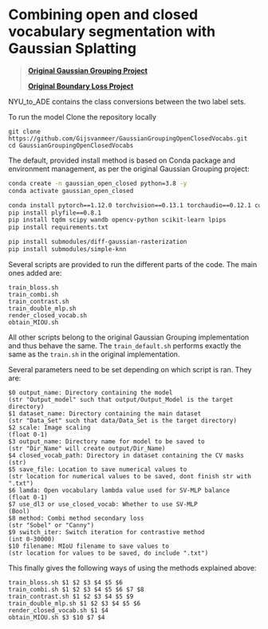 # Combining open and closed vocabulary segmentation with Gaussian Splatting

>  [**Original Gaussian Grouping Project**](https://github.com/lkeab/gaussian-grouping.git)
> 
> [**Original Boundary Loss Project**](https://github.com/LIVIAETS/boundary-loss.git)


NYU_to_ADE contains the class conversions between the two label sets.

To run the model
Clone the repository locally
```
git clone https://github.com/Gijsvanmeer/GaussianGroupingOpenClosedVocabs.git
cd GaussianGroupingOpenClosedVocabs
```

The default, provided install method is based on Conda package and environment management, as per the original Gaussian Grouping project:
```bash
conda create -n gaussian_open_closed python=3.8 -y
conda activate gaussian_open_closed 

conda install pytorch==1.12.0 torchvision==0.13.1 torchaudio==0.12.1 cudatoolkit=11.3 -c pytorch
pip install plyfile==0.8.1
pip install tqdm scipy wandb opencv-python scikit-learn lpips
pip install requirements.txt

pip install submodules/diff-gaussian-rasterization
pip install submodules/simple-knn
```



Several scripts are provided to run the different parts of the code.
The main ones added are:
```
train_bloss.sh
train_combi.sh
train_contrast.sh
train_double_mlp.sh
render_closed_vocab.sh
obtain_MIOU.sh
```
All other scripts belong to the original Gaussian Grouping implementation and thus behave the same. The ```train_default.sh``` performs exactly the same as the ```train.sh``` in the original implementation.

Several parameters need to be set depending on which script is ran.
They are:
```
$0 output_name: Directory containing the model                      (str "Output_model" such that output/Output_Model is the target directory)
$1 dataset_name: Directory containing the main dataset              (str "Data_Set" such that data/Data_Set is the target directory)
$2 scale: Image scaling                                             (float 0-1)
$3 output_name: Directory name for model to be saved to             (str "Dir_Name" will create output/Dir_Name)
$4 closed_vocab_path: Directory in dataset containing the CV masks  (str)
$5 save_file: Location to save numerical values to                  (str location for numerical values to be saved, dont finish str with ".txt")
$6 lamda: Open vocabulary lambda value used for SV-MLP balance      (float 0-1)
$7 use_dl3 or use_closed_vocab: Whether to use SV-MLP               (Bool)
$8 method: Combi method secondary loss                              (str "Sobel" or "Canny")
$9 switch_iter: Switch iteration for contrastive method             (int 0-30000)
$10 filename: MIoU filename to save values to                       (str location for values to be saved, do include ".txt")
```
This finally gives the following ways of using the methods explained above:
```
train_bloss.sh $1 $2 $3 $4 $5 $6
train_combi.sh $1 $2 $3 $4 $5 $6 $7 $8
train_contrast.sh $1 $2 $3 $4 $5 $9
train_double_mlp.sh $1 $2 $3 $4 $5 $6
render_closed_vocab.sh $1 $4
obtain_MIOU.sh $3 $10 $7 $4
```


